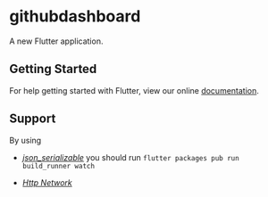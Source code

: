 # githubdashboard

A new Flutter application.

## Getting Started

For help getting started with Flutter, view our online
[documentation](https://flutter.io/).

## Support 

By using 
- [*json_serializable*](https://flutter.io/json/) you should run `flutter packages pub run build_runner watch`

- [*Http Network*](https://flutter.io/networking/) 